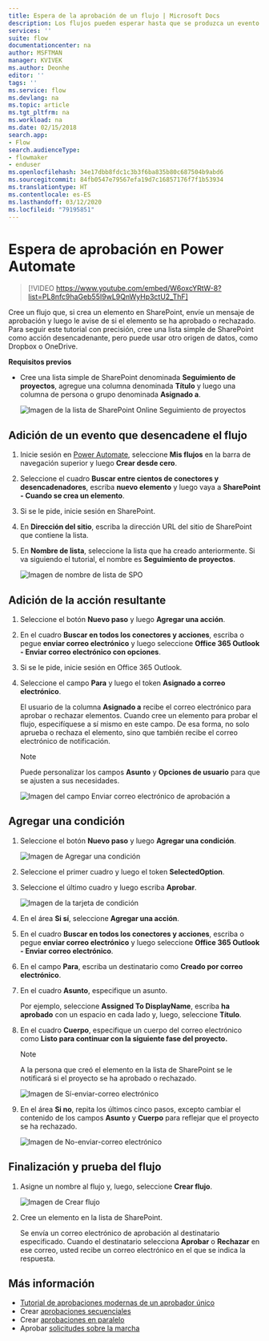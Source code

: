 ```yaml
---
title: Espera de la aprobación de un flujo | Microsoft Docs
description: Los flujos pueden esperar hasta que se produzca un evento externo, como que un usuario apruebe o rechace un cambio, antes de realizar una acción, como enviar la notificación de la decisión.
services: ''
suite: flow
documentationcenter: na
author: MSFTMAN
manager: KVIVEK
ms.author: Deonhe
editor: ''
tags: ''
ms.service: flow
ms.devlang: na
ms.topic: article
ms.tgt_pltfrm: na
ms.workload: na
ms.date: 02/15/2018
search.app:
- Flow
search.audienceType:
- flowmaker
- enduser
ms.openlocfilehash: 34e17dbb8fdc1c3b3f6ba835b80c687504b9abd6
ms.sourcegitcommit: 84fb0547e79567efa19d7c16857176f7f1b53934
ms.translationtype: HT
ms.contentlocale: es-ES
ms.lasthandoff: 03/12/2020
ms.locfileid: "79195851"
---
```

# <a name="wait-for-approval-in-power-automate"></a>Espera de aprobación en Power Automate


> [!VIDEO https://www.youtube.com/embed/W6oxcYRtW-8?list=PL8nfc9haGeb55I9wL9QnWyHp3ctU2_ThF]
>


Cree un flujo que, si crea un elemento en SharePoint, envíe un mensaje de aprobación y luego le avise de si el elemento se ha aprobado o rechazado. Para seguir este tutorial con precisión, cree una lista simple de SharePoint como acción desencadenante, pero puede usar otro origen de datos, como Dropbox o OneDrive.

**Requisitos previos**

* Cree una lista simple de SharePoint denominada **Seguimiento de proyectos**, agregue una columna denominada **Título** y luego una columna de persona o grupo denominada **Asignado a**.

   ![Imagen de la lista de SharePoint Online Seguimiento de proyectos](./media/wait-for-approvals/project-tracker.png)

## <a name="add-an-event-to-trigger-the-flow"></a>Adición de un evento que desencadene el flujo

1. Inicie sesión en [Power Automate](https://flow.microsoft.com), seleccione **Mis flujos** en la barra de navegación superior y luego **Crear desde cero**.

1. Seleccione el cuadro **Buscar entre cientos de conectores y desencadenadores**, escriba **nuevo elemento** y luego vaya a **SharePoint - Cuando se crea un elemento**.

1. Si se le pide, inicie sesión en SharePoint.
1. En **Dirección del sitio**, escriba la dirección URL del sitio de SharePoint que contiene la lista.

1. En **Nombre de lista**, seleccione la lista que ha creado anteriormente. Si va siguiendo el tutorial, el nombre es **Seguimiento de proyectos**.

    ![Imagen de nombre de lista de SPO](./media/wait-for-approvals/SPO-list-name.png)

## <a name="add-the-resulting-action"></a>Adición de la acción resultante

1. Seleccione el botón **Nuevo paso** y luego **Agregar una acción**.

1. En el cuadro **Buscar en todos los conectores y acciones**, escriba o pegue **enviar correo electrónico** y luego seleccione **Office 365 Outlook - Enviar correo electrónico con opciones**.

1. Si se le pide, inicie sesión en Office 365 Outlook.

1. Seleccione el campo **Para** y luego el token **Asignado a correo electrónico**.

    El usuario de la columna **Asignado a** recibe el correo electrónico para aprobar o rechazar elementos. Cuando cree un elemento para probar el flujo, especifíquese a sí mismo en este campo. De esa forma, no solo aprueba o rechaza el elemento, sino que también recibe el correo electrónico de notificación.

    > [!NOTE]
    > Puede personalizar los campos **Asunto** y **Opciones de usuario** para que se ajusten a sus necesidades.

    ![Imagen del campo Enviar correo electrónico de aprobación a](./media/wait-for-approvals/send-approval-email-to.png)

## <a name="add-a-condition"></a>Agregar una condición

1. Seleccione el botón **Nuevo paso** y luego **Agregar una condición**.

    ![Imagen de Agregar una condición](./media/wait-for-approvals/add-a-condition.png)
1. Seleccione el primer cuadro y luego el token **SelectedOption**.
1. Seleccione el último cuadro y luego escriba **Aprobar**.

    ![Imagen de la tarjeta de condición](./media/wait-for-approvals/condition-card-2.png)

1. En el área **Si sí**, seleccione **Agregar una acción**.

1. En el cuadro **Buscar en todos los conectores y acciones**, escriba o pegue **enviar correo electrónico** y luego seleccione **Office 365 Outlook - Enviar correo electrónico**.

1. En el campo **Para**, escriba un destinatario como **Creado por correo electrónico**.

1. En el cuadro **Asunto**, especifique un asunto.

    Por ejemplo, seleccione **Assigned To DisplayName**, escriba **ha aprobado** con un espacio en cada lado y, luego, seleccione **Título**.

1. En el cuadro **Cuerpo**, especifique un cuerpo del correo electrónico como **Listo para continuar con la siguiente fase del proyecto.**

    > [!NOTE]
    > A la persona que creó el elemento en la lista de SharePoint se le notificará si el proyecto se ha aprobado o rechazado.

    ![Imagen de Sí-enviar-correo electrónico](./media/wait-for-approvals/if-yes-send-email-card-3.png)

1. En el área **Si no**, repita los últimos cinco pasos, excepto cambiar el contenido de los campos **Asunto** y **Cuerpo** para reflejar que el proyecto se ha rechazado.

     ![Imagen de No-enviar-correo electrónico](./media/wait-for-approvals/no-send-email-2.png)

## <a name="finish-and-test-your-flow"></a>Finalización y prueba del flujo

1. Asigne un nombre al flujo y, luego, seleccione **Crear flujo**.

     ![Imagen de Crear flujo](./media/wait-for-approvals/create-flow.png)
1. Cree un elemento en la lista de SharePoint.

    Se envía un correo electrónico de aprobación al destinatario especificado. Cuando el destinatario selecciona **Aprobar** o **Rechazar** en ese correo, usted recibe un correo electrónico en el que se indica la respuesta.

## <a name="learn-more"></a>Más información

* [Tutorial de aprobaciones modernas de un aprobador único](modern-approvals.md)
* Crear [aprobaciones secuenciales](sequential-modern-approvals.md)
* Crear [aprobaciones en paralelo](parallel-modern-approvals.md)
* Aprobar [solicitudes sobre la marcha](mobile-approvals.md)
